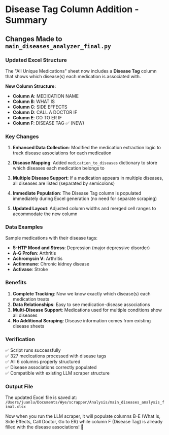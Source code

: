 # Disease Tag Column Addition - Summary

## Changes Made to `main_diseases_analyzer_final.py`

### Updated Excel Structure

The "All Unique Medications" sheet now includes a **Disease Tag** column that shows which disease(s) each medication is associated with.

**New Column Structure:**
- **Column A**: MEDICATION NAME
- **Column B**: WHAT IS 
- **Column C**: SIDE EFFECTS
- **Column D**: CALL A DOCTOR IF
- **Column E**: GO TO ER IF
- **Column F**: DISEASE TAG ✅ (NEW)

### Key Changes

1. **Enhanced Data Collection**: Modified the medication extraction logic to track disease associations for each medication

2. **Disease Mapping**: Added `medication_to_diseases` dictionary to store which diseases each medication belongs to

3. **Multiple Disease Support**: If a medication appears in multiple diseases, all diseases are listed (separated by semicolons)

4. **Immediate Population**: The Disease Tag column is populated immediately during Excel generation (no need for separate scraping)

5. **Updated Layout**: Adjusted column widths and merged cell ranges to accommodate the new column

### Data Examples

Sample medications with their disease tags:
- **5-HTP Mood and Stress**: Depression (major depressive disorder)
- **A-G Profen**: Arthritis  
- **Achromycin V**: Arthritis
- **Actimmune**: Chronic kidney disease
- **Activase**: Stroke

### Benefits

1. **Complete Tracking**: Now we know exactly which disease(s) each medication treats
2. **Data Relationships**: Easy to see medication-disease associations
3. **Multi-Disease Support**: Medications used for multiple conditions show all diseases
4. **No Additional Scraping**: Disease information comes from existing disease sheets

### Verification

✅ Script runs successfully  
✅ 327 medications processed with disease tags  
✅ All 6 columns properly structured  
✅ Disease associations correctly populated  
✅ Compatible with existing LLM scraper structure  

### Output File

The updated Excel file is saved at:
`/Users/juanlu/Documents/Wye/scrapper/Analysis/main_diseases_analysis_final.xlsx`

Now when you run the LLM scraper, it will populate columns B-E (What Is, Side Effects, Call Doctor, Go to ER) while column F (Disease Tag) is already filled with the disease associations! 🎉
